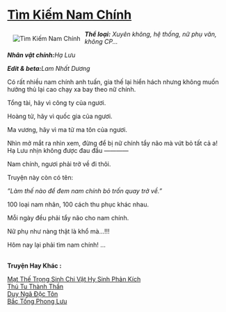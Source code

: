<a href="https://utruyen.com/tim-kiem-nam-chinh/11328/" title="Tìm Kiếm Nam Chính"><h1>Tìm Kiếm Nam Chính</h1></a><div style="display:table"><img align="right" style="float: left; padding: 10px;" src="https://utruyen.com/images/story/200x260/tim-kiem-nam-chinh.jpg" alt="Tìm Kiếm Nam Chính"><b><i>Thể loại:</i></b><i> Xuyên không, hệ thống, nữ phụ văn, không CP...</i><p></p><b><i>Nhân vật chính:</i></b><b></b><i>Hạ Lưu</i><p></p><b><i>Edit & beta:</i></b><b></b><i>Lam Nhất Dương<p></p></i><p></p>Có rất nhiều nam chính anh tuấn, gia thế lại hiển hách nhưng không muốn hưởng thủ lại cao chạy xa bay theo nữ chính.<p></p>Tổng tài, hãy vì công ty của ngươi.<p></p>Hoàng tử, hãy vì quốc gia của ngươi.<p></p>Ma vương, hãy vì ma tử ma tôn của ngươi.<p></p>Nhìn mở mắt ra nhìn xem, đừng để bị nữ chính tẩy não mà vứt bỏ tất cả a! Hạ Lưu nhịn không được đau đầu ————<p></p>Nam chính, ngươi phải trở về đi thôi.<p></p>Truyện này còn có tên:<p></p><i>”Làm thế nào để đem nam chính bỏ trốn quay trở về.”</i><p></p>100 loại nam nhân, 100 cách thu phục khác nhau.<p></p>Mỗi ngày đều phải tẩy não cho nam chính.<p></p>Nữ phụ như nàng thật là khổ mà...!!! <p></p>Hôm nay lại phải tìm nam chính! …</div><p><br><b>Truyện Hay Khác :</b></p><a href="https://utruyen.com/mat-the-trong-sinh-chi-vat-hy-sinh-phan-kich/2472/" alt="Mạt Thế Trọng Sinh Chi Vật Hy Sinh Phản Kích">Mạt Thế Trọng Sinh Chi Vật Hy Sinh Phản Kích</a><br/><a href="https://github.com/quanluxury/ngontinhhot/tree/master/truyenhay/17558/" alt="Thú Tu Thành Thần">Thú Tu Thành Thần</a><br/><a href="https://github.com/quanluxury/truyenhot/tree/master/truyenhay/5113/" alt="Duy Ngã Độc Tôn">Duy Ngã Độc Tôn</a><br/><a href="https://github.com/quanluxury/truyenhot/tree/master/truyenhay/12444/" alt="Bắc Tống Phong Lưu">Bắc Tống Phong Lưu</a><br/>
